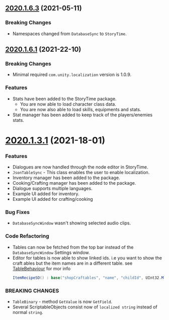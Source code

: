 <a name="2020.1.6.3"></a>
## [2020.1.6.3](https://github.com/vamidi/storytime/compare/v2020.1.0b1...v2020.1.6.3) (2021-05-11)

### Breaking Changes
- Namespaces changed from `DatabaseSync` to `StoryTime`.

<a name="2020.1.6.1"></a>
## [2020.1.6.1](https://github.com/vamidi/storytime/compare/v2020.1.0b1...v2020.1.6.1) (2021-22-10)

### Breaking Changes
- Minimal required `com.unity.localization` version is 1.0.9.

### Features

- Stats have been added to the StoryTime package.
	- You are now able to load character class data.
	- You are now also able to load skills, equipments and stats.
- Stat manager has been added to keep track of the players/enemies stats.

<a name="2020.1.3.1"></a>
# [2020.1.3.1](https://github.com/akveo/nebular/compare/v2020.1.0b1...v2020.1.3.1) (2021-18-01)

### Features
* Dialogues are now handled through the node editor in StoryTime.
* `JsonTableSync` - This class enables the user to enable localization.
* Inventory manager has been added to the package.
* Cooking/Crafting manager has been added to the package.
* Dialogue supports multiple languages.
* Example UI added for inventory.
* Example UI added for crafting/cooking

### Bug Fixes
* `DatabaseSyncWindow` wasn't showing selected audio clips.

### Code Refactoring
* Tables can now be fetched from the top bar instead of the `DatabaseSyncWindow` Settings window.
* Editor for tables is now able to show linked ids. i.e you want to show the craft ables but the
  item names are in a different table. see [TableBehaviour]() for mor info
  ```c#
  ItemRecipeSO() : base("shopCraftables", "name", "childId", UInt32.MaxValue, "items") { }
  ```

### BREAKING CHANGES
* `TableBinary` - method `GetValue` is now `GetField`.
* Several ScriptableObjects consist now of `localized string` instead of normal `string`.
